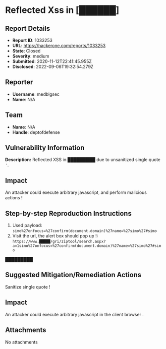 # Reflected Xss in [██████]

## Report Details
- **Report ID**: 1033253
- **URL**: https://hackerone.com/reports/1033253
- **State**: Closed
- **Severity**: medium
- **Submitted**: 2020-11-12T22:41:45.955Z
- **Disclosed**: 2022-09-06T19:32:54.279Z

## Reporter
- **Username**: medblgsec
- **Name**: N/A

## Team
- **Name**: N/A
- **Handle**: deptofdefense

## Vulnerability Information
**Description:**
Reflected XSS in █████████ due to unsanitized single quote `'`. 
## Impact
An attacker could execute arbitrary javascript, and perform malicious actions !

## Step-by-step Reproduction Instructions

1. Used payload:  `simo%27onfocus=%27confirm(document.domain)%27name=%27simo%27#simo`
2. Visit the url, the alert box should pop up !:   
`https://www.█████/gri/ziptool/search.aspx?a=1simo%27onfocus=%27confirm(document.domain)%27name=%27simo%27#simo`

█████████

## Suggested Mitigation/Remediation Actions
Sanitize single quote !

## Impact

An attacker could execute arbitrary javascript in the client browser .

## Attachments
No attachments
